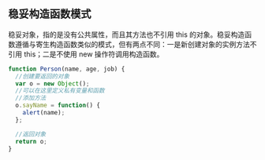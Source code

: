 
## 稳妥构造函数模式
稳妥对象，指的是没有公共属性，而且其方法也不引用 this 的对象。稳妥构造函数遵循与寄生构造函数类似的模式，但有两点不同：一是新创建对象的实例方法不引用 this；二是不使用 new 操作符调用构造函数。
```js
function Person(name, age, job) {
  //创建要返回的对象
  var o = new Object();
  //可以在这里定义私有变量和函数
  //添加方法
  o.sayName = function() {
    alert(name);
  };

  //返回对象
  return o;
}

```